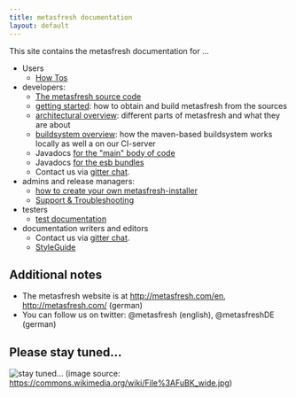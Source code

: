 ```yaml
---
title: metasfresh documentation
layout: default
---
```




This site contains the metasfresh documentation for ...

* Users
  - [How Tos](howto_static/)
* developers:
  - [The metasfresh source code](https://github.com/metasfresh/metasfresh)
  - [getting started](developers/en/developer_doc_getting_started): how to obtain and build metasfresh from the sources
  - [architectural overview](developers/en/developer_doc_metasfresh_overview): different parts of metasfresh and what they are about
  - [buildsystem overview](infrastructure/en/CI_infrastructure): how the maven-based buildsystem works locally as well a on our CI-server
  - Javadocs [for the "main" body of code](http://metasfresh.com/javadoc/metasfresh-master/) 
  - Javadocs [for the esb bundles](http://metasfresh.com/javadoc/metasfresh-esb-master/)
  - Contact us via [gitter chat](https://gitter.im/metasfresh/metasfresh).
* admins and release managers:
  - [how to create your own metasfresh-installer](admins/installer_scripts/EN/build_new_release)
  - [Support & Troubleshooting](support_static/EN/)
* testers
  - [test documentation](tests_static/)
* documentation writers and editors  
  - Contact us via [gitter chat](https://gitter.im/metasfresh/metasfresh-documentation).
  - [StyleGuide](https://github.com/metasfresh/metasfresh-documentation/blob/master/StyleGuide.md)
 

## Additional notes

* The metasfresh website is at http://metasfresh.com/en, http://metasfresh.com/ (german)
* You can follow us on twitter: @metasfresh (english), @metasfreshDE (german)

## Please stay tuned...

![stay tuned...](https://upload.wikimedia.org/wikipedia/commons/0/0b/FuBK_wide.jpg)
(image source: https://commons.wikimedia.org/wiki/File%3AFuBK_wide.jpg)
